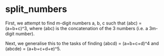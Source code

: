 # split_numbers

First, we attempt to find m-digit numbers a, b, c such that (abc) = (a+b+c)^3, where (abc) is the concatenation of the 3 numbers (i.e. a 3m-digit number).

Next, we generalise this to the tasks of finding (abcd) = (a+b+c+d)^4 and (abcde) = (a+b+c+d+e)^5.
